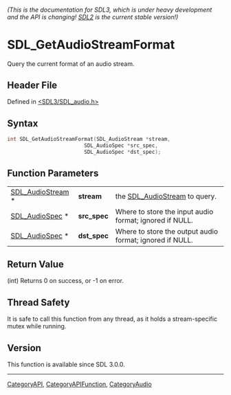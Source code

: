 ###### (This is the documentation for SDL3, which is under heavy development and the API is changing! [SDL2](https://wiki.libsdl.org/SDL2/) is the current stable version!)
# SDL_GetAudioStreamFormat

Query the current format of an audio stream.

## Header File

Defined in [<SDL3/SDL_audio.h>](https://github.com/libsdl-org/SDL/blob/main/include/SDL3/SDL_audio.h)

## Syntax

```c
int SDL_GetAudioStreamFormat(SDL_AudioStream *stream,
                         SDL_AudioSpec *src_spec,
                         SDL_AudioSpec *dst_spec);
```

## Function Parameters

|                                      |              |                                                          |
| ------------------------------------ | ------------ | -------------------------------------------------------- |
| [SDL_AudioStream](SDL_AudioStream) * | **stream**   | the [SDL_AudioStream](SDL_AudioStream) to query.         |
| [SDL_AudioSpec](SDL_AudioSpec) *     | **src_spec** | Where to store the input audio format; ignored if NULL.  |
| [SDL_AudioSpec](SDL_AudioSpec) *     | **dst_spec** | Where to store the output audio format; ignored if NULL. |

## Return Value

(int) Returns 0 on success, or -1 on error.

## Thread Safety

It is safe to call this function from any thread, as it holds a
stream-specific mutex while running.

## Version

This function is available since SDL 3.0.0.

----
[CategoryAPI](CategoryAPI), [CategoryAPIFunction](CategoryAPIFunction), [CategoryAudio](CategoryAudio)

